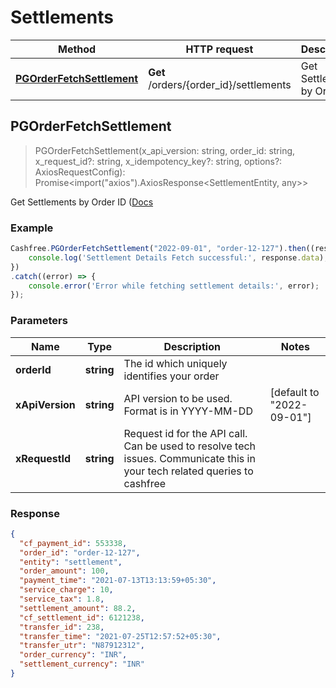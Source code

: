 # Settlements

Method | HTTP request | Description
------------- | ------------- | -------------
[**PGOrderFetchSettlement**](Settlements.md#PGOrderFetchSettlement) | **Get** /orders/{order_id}/settlements | Get Settlements by Order ID



## PGOrderFetchSettlement

> PGOrderFetchSettlement(x_api_version: string, order_id: string, x_request_id?: string, x_idempotency_key?: string, options?: AxiosRequestConfig): Promise<import("axios").AxiosResponse<SettlementEntity, any>>

Get Settlements by Order ID ([Docs](https://docs.cashfree.com/reference/pgorderfetchsettlement)

### Example

```javascript
Cashfree.PGOrderFetchSettlement("2022-09-01", "order-12-127").then((response) => {
    console.log('Settlement Details Fetch successful:', response.data);
})
.catch((error) => {
    console.error('Error while fetching settlement details:', error);
});
```

### Parameters

Name | Type | Description  | Notes
------------- | ------------- | ------------- | -------------
**orderId** | **string** | The id which uniquely identifies your order | 
**xApiVersion** | **string** | API version to be used. Format is in YYYY-MM-DD | [default to &quot;2022-09-01&quot;]
**xRequestId** | **string** | Request id for the API call. Can be used to resolve tech issues. Communicate this in your tech related queries to cashfree | 


### Response

```json
{
  "cf_payment_id": 553338,
  "order_id": "order-12-127",
  "entity": "settlement",
  "order_amount": 100,
  "payment_time": "2021-07-13T13:13:59+05:30",
  "service_charge": 10,
  "service_tax": 1.8,
  "settlement_amount": 88.2,
  "cf_settlement_id": 6121238,
  "transfer_id": 238,
  "transfer_time": "2021-07-25T12:57:52+05:30",
  "transfer_utr": "N87912312",
  "order_currency": "INR",
  "settlement_currency": "INR"
}
```

